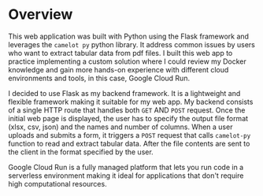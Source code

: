 # Overview
This web application was built with Python using the Flask framework and leverages the ``camelot py`` python library. It address common issues by users who want to extract tabular data from pdf files. I built this web app to practice implementing a custom solution where I could review my Docker knowledge and gain more hands-on experience with different cloud environments and tools, in this case, Google Cloud Run. 

I decided to use Flask as my backend framework. It is a lightweight and flexible framework making it suitable for my web app. My backend consists of a single HTTP route that handles both ``GET`` AND ``POST`` request. Once the initial web page is displayed, the user has to specify the output file format (xlsx, csv, json) and the names and number of columns. When a user uploads and submits a form, it triggers a ``POST`` request that calls ``camelot-py`` function to read and extract tabular data. After the file contents are sent to the client in the format specified by the user.

Google Cloud Run is a fully managed platform that lets you run code in a serverless environment making it ideal for applications that don't require high computational resources.
